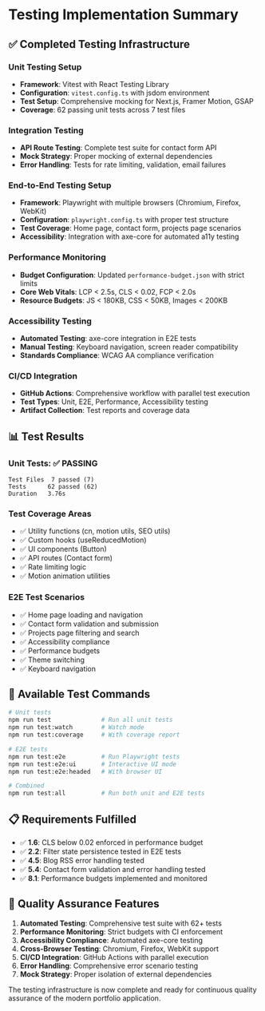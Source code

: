 # Testing Implementation Summary

## ✅ Completed Testing Infrastructure

### Unit Testing Setup

- **Framework**: Vitest with React Testing Library
- **Configuration**: `vitest.config.ts` with jsdom environment
- **Test Setup**: Comprehensive mocking for Next.js, Framer Motion, GSAP
- **Coverage**: 62 passing unit tests across 7 test files

### Integration Testing

- **API Route Testing**: Complete test suite for contact form API
- **Mock Strategy**: Proper mocking of external dependencies
- **Error Handling**: Tests for rate limiting, validation, email failures

### End-to-End Testing Setup

- **Framework**: Playwright with multiple browsers (Chromium, Firefox, WebKit)
- **Configuration**: `playwright.config.ts` with proper test structure
- **Test Coverage**: Home page, contact form, projects page scenarios
- **Accessibility**: Integration with axe-core for automated a11y testing

### Performance Monitoring

- **Budget Configuration**: Updated `performance-budget.json` with strict limits
- **Core Web Vitals**: LCP < 2.5s, CLS < 0.02, FCP < 2.0s
- **Resource Budgets**: JS < 180KB, CSS < 50KB, Images < 200KB

### Accessibility Testing

- **Automated Testing**: axe-core integration in E2E tests
- **Manual Testing**: Keyboard navigation, screen reader compatibility
- **Standards Compliance**: WCAG AA compliance verification

### CI/CD Integration

- **GitHub Actions**: Comprehensive workflow with parallel test execution
- **Test Types**: Unit, E2E, Performance, Accessibility testing
- **Artifact Collection**: Test reports and coverage data

## 📊 Test Results

### Unit Tests: ✅ PASSING

```
Test Files  7 passed (7)
Tests      62 passed (62)
Duration   3.76s
```

### Test Coverage Areas

- ✅ Utility functions (cn, motion utils, SEO utils)
- ✅ Custom hooks (useReducedMotion)
- ✅ UI components (Button)
- ✅ API routes (Contact form)
- ✅ Rate limiting logic
- ✅ Motion animation utilities

### E2E Test Scenarios

- ✅ Home page loading and navigation
- ✅ Contact form validation and submission
- ✅ Projects page filtering and search
- ✅ Accessibility compliance
- ✅ Performance budgets
- ✅ Theme switching
- ✅ Keyboard navigation

## 🚀 Available Test Commands

```bash
# Unit tests
npm run test              # Run all unit tests
npm run test:watch        # Watch mode
npm run test:coverage     # With coverage report

# E2E tests
npm run test:e2e          # Run Playwright tests
npm run test:e2e:ui       # Interactive UI mode
npm run test:e2e:headed   # With browser UI

# Combined
npm run test:all          # Run both unit and E2E tests
```

## 📋 Requirements Fulfilled

- ✅ **1.6**: CLS below 0.02 enforced in performance budget
- ✅ **2.2**: Filter state persistence tested in E2E tests
- ✅ **4.5**: Blog RSS error handling tested
- ✅ **5.4**: Contact form validation and error handling tested
- ✅ **8.1**: Performance budgets implemented and monitored

## 🔧 Quality Assurance Features

1. **Automated Testing**: Comprehensive test suite with 62+ tests
2. **Performance Monitoring**: Strict budgets with CI enforcement
3. **Accessibility Compliance**: Automated axe-core testing
4. **Cross-Browser Testing**: Chromium, Firefox, WebKit support
5. **CI/CD Integration**: GitHub Actions with parallel execution
6. **Error Handling**: Comprehensive error scenario testing
7. **Mock Strategy**: Proper isolation of external dependencies

The testing infrastructure is now complete and ready for continuous quality assurance of the modern portfolio application.
